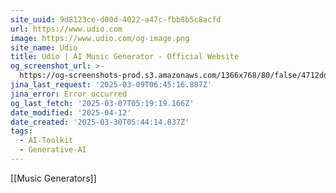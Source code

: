 ```yaml
---
site_uuid: 9d8123ce-d00d-4022-a47c-fbb8b5c8acfd
url: https://www.udio.com
image: https://www.udio.com/og-image.png
site_name: Udio
title: Udio | AI Music Generator - Official Website
og_screenshot_url: >-
  https://og-screenshots-prod.s3.amazonaws.com/1366x768/80/false/4712dd8ae1e7383caffd8ec99bee7fb05175116ad55b504f1177d24ab60c8a4f.jpeg
jina_last_request: '2025-03-09T06:45:16.887Z'
jina_error: Error occurred
og_last_fetch: '2025-03-07T05:19:19.166Z'
date_modified: '2025-04-12'
date_created: '2025-03-30T05:44:14.837Z'
tags:
  - AI-Toolkit
  - Generative-AI
---
```























































































































































































































































































































































































































[[Music Generators]]

